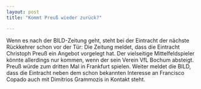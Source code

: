 ```yaml
---
layout: post
title: "Kommt Preuß wieder zurück?"

---
```


Wenn es nach der BILD-Zeitung geht, steht bei der Eintracht der nächste Rückkehrer schon vor der Tür: Die Zeitung meldet, dass die Eintracht Christoph Preuß ein Angebot vorgelegt hat. Der vielseitige Mittelfeldspieler könnte allerdings nur kommen, wenn der sein Verein VfL Bochum absteigt. Preuß würde zum dritten Mal in Frankfurt spielen. Weiter meldet die BILD, dass die Eintracht neben dem schon bekannten Interesse an Francisco Copado auch mit Dimitrios Grammozis in Kontakt steht.


